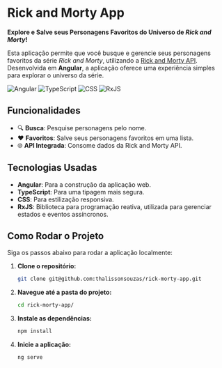 # Rick and Morty App

 **Explore e Salve seus Personagens Favoritos do Universo de *Rick and Morty*!** 

Esta aplicação permite que você busque e gerencie seus personagens favoritos da série *Rick and Morty*, utilizando a [Rick and Morty API](https://rickandmortyapi.com/). Desenvolvida em **Angular**, a aplicação oferece uma experiência simples para explorar o universo da série.

![Angular](https://img.shields.io/badge/Angular-red?style=flat&logo=angular&logoColor=white) 
![TypeScript](https://img.shields.io/badge/TypeScript-blue?style=flat&logo=typescript&logoColor=white) 
![CSS](https://img.shields.io/badge/CSS-1572B6?style=flat&logo=css3&logoColor=white) 
![RxJS](https://img.shields.io/badge/RxJS-Spyder?style=flat&logo=rxjs&logoColor=white)


## Funcionalidades

- 🔍 **Busca**: Pesquise personagens pelo nome.
- ❤️ **Favoritos**: Salve seus personagens favoritos em uma lista.
- 🌐 **API Integrada**: Consome dados da Rick and Morty API.

## Tecnologias Usadas

- **Angular**: Para a construção da aplicação web.
- **TypeScript**: Para uma tipagem mais segura.
- **CSS**: Para estilização responsiva.
- **RxJS**: Biblioteca para programação reativa, utilizada para gerenciar estados e eventos assíncronos.



## Como Rodar o Projeto

Siga os passos abaixo para rodar a aplicação localmente:

1. **Clone o repositório:**
   ```bash
   git clone git@github.com:thalissonsouzas/rick-morty-app.git

2. **Navegue até a pasta do projeto:**
   ```bash
   cd rick-morty-app/

3. **Instale as dependências:**
   ```bash
   npm install
4. **Inicie a aplicação:**
   ```bash
   ng serve
